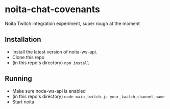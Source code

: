 # noita-chat-covenants
Noita Twitch integration experiment, super rough at the moment

## Installation

* Install the latest version of noita-ws-api.
* Clone this repo
* (in this repo's directory) `npm install`

## Running

* Make sure node-ws-api is enabled
* (in this repo's directory) `node main_twitch.js your_twitch_channel_name`
* Start noita
